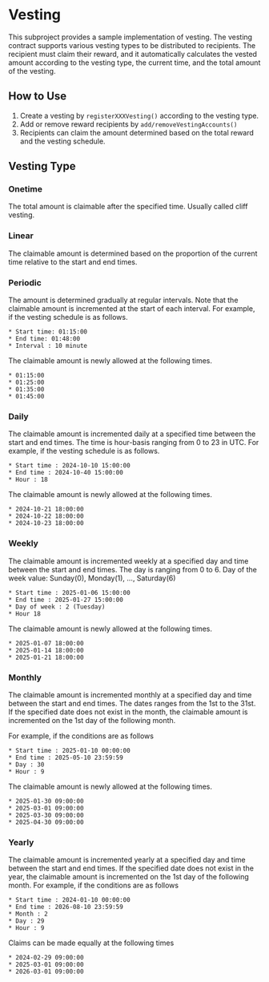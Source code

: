 # Vesting

This subproject provides a sample implementation of vesting. The vesting contract supports various vesting types to be distributed to recipients. 
The recipient must claim their reward, and it automatically calculates the vested amount according to the vesting type, the current time, and the total amount of the vesting.

## How to Use
1. Create a vesting by <code>registerXXXVesting()</code> according to the vesting type.
1. Add or remove reward recipients by <code>add/removeVestingAccounts()</code>
1. Recipients can claim the amount determined based on the total reward and the vesting schedule.

## Vesting Type    

### Onetime
The total amount is claimable after the specified time. Usually called cliff vesting.

### Linear
The claimable amount is determined based on the proportion of the current time relative to the start and end times.

### Periodic
The amount is determined gradually at regular intervals. Note that the claimable amount is incremented at the start of each interval.
For example, if the vesting schedule is as follows.
```
* Start time: 01:15:00
* End time: 01:48:00
* Interval : 10 minute    
``` 
The claimable amount is newly allowed at the following times. 
```
* 01:15:00
* 01:25:00
* 01:35:00
* 01:45:00
```

### Daily
The claimable amount is incremented daily at a specified time between the start and end times. The time is hour-basis ranging from 0 to 23 in UTC.
For example, if the vesting schedule is as follows.
```
* Start time : 2024-10-10 15:00:00
* End time : 2024-10-40 15:00:00
* Hour : 18
```
The claimable amount is newly allowed at the following times. 
```
* 2024-10-21 18:00:00
* 2024-10-22 18:00:00
* 2024-10-23 18:00:00
```

### Weekly
The claimable amount is incremented weekly at a specified day and time between the start and end times. The day is ranging from 0 to 6.
Day of the week value: Sunday(0), Monday(1), ..., Saturday(6)   
```
* Start time : 2025-01-06 15:00:00
* End time : 2025-01-27 15:00:00
* Day of week : 2 (Tuesday)
* Hour 18
```
The claimable amount is newly allowed at the following times. 
```
* 2025-01-07 18:00:00
* 2025-01-14 18:00:00
* 2025-01-21 18:00:00
```

### Monthly
The claimable amount is incremented monthly at a specified day and time between the start and end times. The dates ranges from the 1st to the 31st. If the specified date does not exist in the month, the claimable amount is incremented on the 1st day of the following month.

For example, if the conditions are as follows
```
* Start time : 2025-01-10 00:00:00
* End time : 2025-05-10 23:59:59
* Day : 30
* Hour : 9
```
The claimable amount is newly allowed at the following times. 
```
* 2025-01-30 09:00:00
* 2025-03-01 09:00:00
* 2025-03-30 09:00:00
* 2025-04-30 09:00:00
```

### Yearly
The claimable amount is incremented yearly at a specified day and time between the start and end times. If the specified date does not exist in the year, the claimable amount is incremented on the 1st day of the following month.
For example, if the conditions are as follows
```
* Start time : 2024-01-10 00:00:00
* End time : 2026-08-10 23:59:59
* Month : 2
* Day : 29
* Hour : 9
```
Claims can be made equally at the following times
```
* 2024-02-29 09:00:00
* 2025-03-01 09:00:00
* 2026-03-01 09:00:00
```


